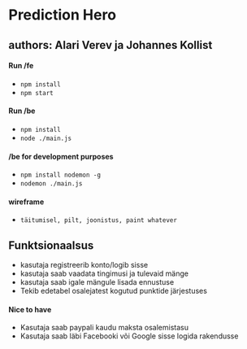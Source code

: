 # Prediction Hero

## authors: Alari Verev ja Johannes Kollist

#### Run /fe

* `npm install`
* `npm start`


#### Run /be

* `npm install`
* `node ./main.js`

#### /be for development purposes

* `npm install nodemon -g`
* `nodemon ./main.js`

#### wireframe

* `täitumisel, pilt, joonistus, paint whatever`

## Funktsionaalsus

* kasutaja registreerib konto/logib sisse
* kasutaja saab vaadata tingimusi ja tulevaid mänge
* kasutaja saab igale mängule lisada ennustuse 
* Tekib edetabel osalejatest kogutud punktide järjestuses


#### Nice to have

* Kasutaja saab paypali kaudu maksta osalemistasu
* Kasutaja saab läbi Facebooki või Google sisse logida rakendusse

